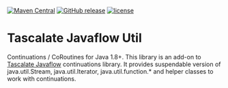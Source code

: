 [![Maven Central](https://img.shields.io/maven-central/v/net.tascalate.javaflow.util/net.tascalate.javaflow.util.lib.svg)](https://search.maven.org/artifact/net.tascalate.javaflow.util/net.tascalate.javaflow.util.lib/1.0.0/jar) [![GitHub release](https://img.shields.io/github/release/vsilaev/tascalate-javaflow-util.svg)](https://github.com/vsilaev/tascalate-javaflow-util/releases/tag/1.0.0) [![license](https://img.shields.io/github/license/vsilaev/tascalate-javaflow-util.svg)](https://github.com/vsilaev/tascalate-async-await/blob/master/LICENSE)

# Tascalate Javaflow Util
Continuations / CoRoutines for Java 1.8+. This library is an add-on to [Tascalate Javaflow](https://github.com/vsilaev/tascalate-javaflow) continuations library. It provides suspendable version of java.util.Stream, java.util.Iterator, java.util.function.*  and helper classes to work with continuations.
